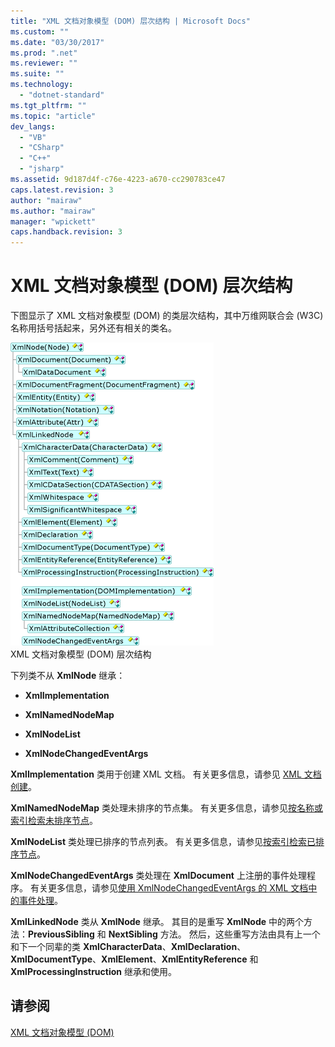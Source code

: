 ```yaml
---
title: "XML 文档对象模型 (DOM) 层次结构 | Microsoft Docs"
ms.custom: ""
ms.date: "03/30/2017"
ms.prod: ".net"
ms.reviewer: ""
ms.suite: ""
ms.technology: 
  - "dotnet-standard"
ms.tgt_pltfrm: ""
ms.topic: "article"
dev_langs: 
  - "VB"
  - "CSharp"
  - "C++"
  - "jsharp"
ms.assetid: 9d187d4f-c76e-4223-a670-cc290783ce47
caps.latest.revision: 3
author: "mairaw"
ms.author: "mairaw"
manager: "wpickett"
caps.handback.revision: 3
---
```

# XML 文档对象模型 (DOM) 层次结构
下图显示了 XML 文档对象模型 \(DOM\) 的类层次结构，其中万维网联合会 \(W3C\) 名称用括号括起来，另外还有相关的类名。  
  
 ![XML 文档对象模型 &#40;DOM&#41; 层次结构](../../../../docs/standard/data/xml/media/dom-class-hierarchy.gif "Dom\_class\_hierarchy")  
XML 文档对象模型 \(DOM\) 层次结构  
  
 下列类不从 **XmlNode** 继承：  
  
-   **XmlImplementation**  
  
-   **XmlNamedNodeMap**  
  
-   **XmlNodeList**  
  
-   **XmlNodeChangedEventArgs**  
  
 **XmlImplementation** 类用于创建 XML 文档。  有关更多信息，请参见 [XML 文档创建](../../../../docs/standard/data/xml/xml-document-creation.md)。  
  
 **XmlNamedNodeMap** 类处理未排序的节点集。  有关更多信息，请参见[按名称或索引检索未排序节点](../../../../docs/standard/data/xml/unordered-node-retrieval-by-name-or-index.md)。  
  
 **XmlNodeList** 类处理已排序的节点列表。  有关更多信息，请参见[按索引检索已排序节点](../../../../docs/standard/data/xml/ordered-node-retrieval-by-index.md)。  
  
 **XmlNodeChangedEventArgs** 类处理在 **XmlDocument** 上注册的事件处理程序。  有关更多信息，请参见[使用 XmlNodeChangedEventArgs 的 XML 文档中的事件处理](../../../../docs/standard/data/xml/event-handling-in-an-xml-document-using-the-xmlnodechangedeventargs.md)。  
  
 **XmlLinkedNode** 类从 **XmlNode** 继承。  其目的是重写 **XmlNode** 中的两个方法：**PreviousSibling** 和 **NextSibling** 方法。  然后，这些重写方法由具有上一个和下一个同辈的类 **XmlCharacterData**、**XmlDeclaration**、**XmlDocumentType**、**XmlElement**、**XmlEntityReference** 和 **XmlProcessingInstruction** 继承和使用。  
  
## 请参阅  
 [XML 文档对象模型 \(DOM\)](../../../../docs/standard/data/xml/xml-document-object-model-dom.md)